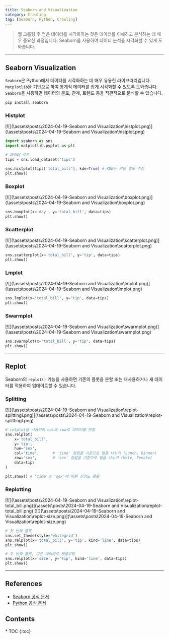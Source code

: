 ```yaml
---
title: Seaborn and Visualization
category: Crawling
tag: [Seaborn, Python, Crawling]
---
```


> 웹 크롤링 후 얻은 데이터를 시각화하는 것은 데이터를 이해하고 분석하는 데 매우 중요한 과정입니다. Seaborn을 사용하여 데이터 분석을 시각화할 수 있게 도와줍니다.

---

## Seaborn Visualization
`Seaborn`은 Python에서 데이터를 시각화하는 데 매우 유용한 라이브러리입니다. `Matplotlib`을 기반으로 하여 통계적 데이터를 쉽게 시각화할 수 있도록 도와줍니다. `Seaborn`을 사용하면 데이터의 분포, 관계, 트렌드 등을 직관적으로 분석할 수 있습니다.

```bash
pip install seaborn
```

### Histplot
[![](\assets\posts\2024-04-19-Seaborn and Visualization\histplot.png)](\assets\posts\2024-04-19-Seaborn and Visualization\histplot.png)
```python
import seaborn as sns
import matplotlib.pyplot as plt

# 데이터 로드
tips = sns.load_dataset('tips')

sns.histplot(tips['total_bill'], kde=True) # KDE는 커널 밀도 추정
plt.show() 
```

### Boxplot
[![](\assets\posts\2024-04-19-Seaborn and Visualization\boxplot.png)](\assets\posts\2024-04-19-Seaborn and Visualization\boxplot.png)
```python
sns.boxplot(x='day', y='total_bill', data=tips)
plt.show()
```

### Scatterplot
[![](\assets\posts\2024-04-19-Seaborn and Visualization\scatterplot.png)](\assets\posts\2024-04-19-Seaborn and Visualization\scatterplot.png)
```python
sns.scatterplot(x='total_bill', y='tip', data=tips)
plt.show()
```

### Lmplot 
[![](\assets\posts\2024-04-19-Seaborn and Visualization\lmplot.png)](\assets\posts\2024-04-19-Seaborn and Visualization\lmplot.png)
```python
sns.lmplot(x='total_bill', y='tip', data=tips)
plt.show()
```

### Swarmplot 
[![](\assets\posts\2024-04-19-Seaborn and Visualization\swarmplot.png)](\assets\posts\2024-04-19-Seaborn and Visualization\swarmplot.png)
```python
sns.swarmplot(x='total_bill', y='tip', data=tips)
plt.show()
```

---

## Replot
Seaborn의 `replot()` 기능을 사용하면 기존의 플롯을 분할 또는 재사용하거나 새 데이터를 적용하여 업데이트할 수 있습니다.

### Splitting
[![](\assets\posts\2024-04-19-Seaborn and Visualization\replot-splittingl.png)](\assets\posts\2024-04-19-Seaborn and Visualization\replot-splittingl.png)
```python
# relplot을 사용하여 col과 row로 데이터를 분할
sns.relplot(
    x='total_bill', 
    y='tip', 
    hue='sex', 
    col='time',      # 'time' 컬럼을 기준으로 열을 나누기 (Lunch, Dinner)
    row='sex',       # 'sex' 컬럼을 기준으로 행을 나누기 (Male, Female)
    data=tips
)

plt.show() # 'time'과 'sex'에 따른 산점도 플롯
```

### Replotting
[![](\assets\posts\2024-04-19-Seaborn and Visualization\replot-total_bill.png)](\assets\posts\2024-04-19-Seaborn and Visualization\replot-total_bill.png)
[![](\assets\posts\2024-04-19-Seaborn and Visualization\replot-size.png)](\assets\posts\2024-04-19-Seaborn and Visualization\replot-size.png)
```python
# 첫 번째 플롯
sns.set_theme(style='whitegrid')
sns.relplot(x='total_bill', y='tip', kind='line', data=tips)
plt.show()

# 두 번째 플롯, 다른 데이터로 재플로팅
sns.relplot(x='size', y='tip', kind='line', data=tips)
plt.show()
```

---

## References
- [Seaborn 공식 문서](https://seaborn.pydata.org/)
- [Python 공식 문서](https://docs.python.org/3/)

<nav class='post-toc' markdown='1'>
  <h2>Contents</h2>
* TOC
{:toc}
</nav>
